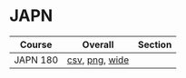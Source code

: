 # JAPN

| Course | Overall | Section |
| ------ | ------- | ------- |
| JAPN 180 | [csv](https://github.com/UCSD-Historical-Enrollment-Data/2024Summer2/blob/main/overall/JAPN%20180.csv), [png](https://raw.githubusercontent.com/UCSD-Historical-Enrollment-Data/2024Summer2/main/plot_overall/JAPN%20180.png), [wide](https://raw.githubusercontent.com/UCSD-Historical-Enrollment-Data/2024Summer2/main/plot_overall_wide/JAPN%20180.png) |  |
